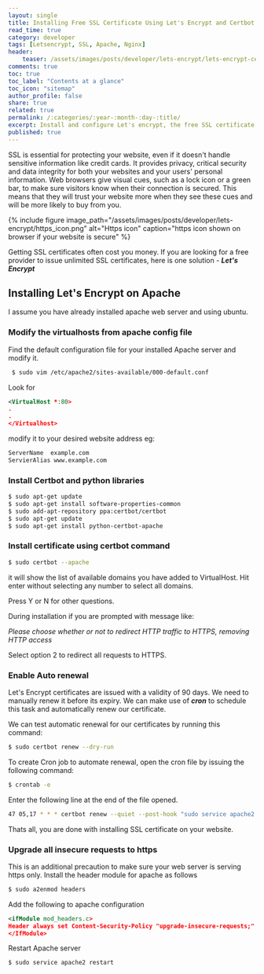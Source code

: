 ```yaml
---
layout: single
title: Installing Free SSL Certificate Using Let's Encrypt and Certbot
read_time: true
category: developer
tags: [Letsencrypt, SSL, Apache, Nginx]
header:
    teaser: /assets/images/posts/developer/lets-encrypt/lets-encrypt-certbot.png
comments: true
toc: true
toc_label: "Contents at a glance"
toc_icon: "sitemap"
author_profile: false
share: true
related: true
permalink: /:categories/:year-:month-:day-:title/
excerpt: Install and configure Let's encrypt, the free SSL certificate on your website.
published: true
---
```


SSL is essential for protecting your website, even if it doesn't handle sensitive information like credit cards. It provides privacy, critical security and data integrity for both your websites and your users' personal information.
Web browsers give visual cues, such as a lock icon or a green bar, to make sure visitors know when their connection is secured. This means that they will trust your website more when they see these cues and will be more likely to buy from you.

{% include figure image_path="/assets/images/posts/developer/lets-encrypt/https_icon.png" alt="Https icon" caption="https icon shown on browser if your website is secure" %}

Getting SSL certificates often cost you money. If you are looking for a free provider to issue unlimited SSL certificates,
here is one solution - ***Let's Encrypt***

## Installing Let's Encrypt on Apache

I assume you have already installed apache web server and using ubuntu.

### Modify the virtualhosts from apache config file

Find the default configuration file for your installed Apache server and modify it.

```sh
 $ sudo vim /etc/apache2/sites-available/000-default.conf
```
Look for 
```xml
<VirtualHost *:80> 
.
.
</Virtualhost>
```

modify it to your desired website address
eg: 
  ```xml
  ServerName  example.com
  ServierAlias www.example.com
```

### Install Certbot and python libraries

```sh
$ sudo apt-get update
$ sudo apt-get install software-properties-common
$ sudo add-apt-repository ppa:certbot/certbot
$ sudo apt-get update
$ sudo apt-get install python-certbot-apache
```

### Install certificate using certbot command

```sh
$ sudo certbot --apache
```

it will show the list of available domains you have added to VirtualHost.
Hit enter without selecting any number to select all domains.

Press Y  or N for other questions.

During installation if you are prompted with message like:

*Please choose whether or not to redirect HTTP traffic to HTTPS, removing HTTP access*

Select option 2 to redirect all requests to HTTPS.

### Enable Auto renewal

Let's Encrypt certificates are issued with a validity of 90 days. We need to manually renew it before its expiry.
We can make use of ***cron*** to schedule this task and automatically renew our certificate. 

We can test automatic renewal for our certificates by running this command:

```sh
$ sudo certbot renew --dry-run
```

To create Cron job to automate renewal, open the cron file by issuing the following command:

```sh
$ crontab -e
```

Enter the following line at the end of the file opened.

```sh
47 05,17 * * * certbot renew --quiet --post-hook "sudo service apache2 reload"
```

Thats all, you are done with installing SSL certificate on your website.

### Upgrade all insecure requests to https

This is an additional precaution to make sure your web server is serving https only.
Install the header module for apache as follows
```sh
$ sudo a2enmod headers
``` 

Add the following to apache configuration

```xml
<ifModule mod_headers.c>
Header always set Content-Security-Policy "upgrade-insecure-requests;"
</IfModule>
```

Restart Apache server

```sh
$ sudo service apache2 restart
``` 